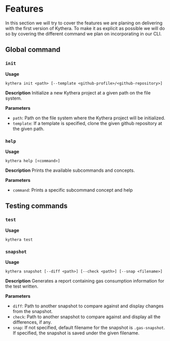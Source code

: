 # Features

In this section we will try to cover the features we are planing on delivering with the first version of Kythera. To make 
it as explicit as possible we will do so by covering the different command we plan on incorporating in our CLI.

## Global command

### `init`

**Usage**
```shell
kythera init <path> [--template <github-profile>/<github-repository>]
```

**Description**
Initialize a new Kythera project at a given path on the file system.

**Parameters**
- `path`: Path on the file system where the Kythera project will be initialized.
- `template`: If a template is specified, clone the given github repository at the given path.

### `help`

**Usage**
```shell
kythera help [<command>]
```

**Description**
Prints the available subcommands and concepts.  

**Parameters**
- `command`: Prints a specific subcommand concept and help

## Testing commands

### `test`
**Usage**
```shell
kythera test 
```

### `snapshot`

**Usage**
```shell
kythera snapshot [--diff <path>] [--check <path>] [--snap <filename>]
```

**Description**
Generates a report containing gas consumption information for the test written.

**Parameters**
- `diff`: Path to another snapshot to compare against and display changes from the snapshot. 
- `check`: Path to another snapshot to compare against and display all the differences, if any.
- `snap`: If not specified, default filename for the snapshot is `.gas-snapshot`. If specified, the snapshot is saved under
the given filename.